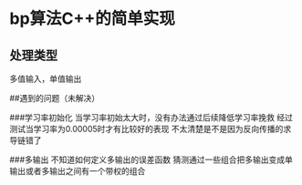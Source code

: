 # bp算法C++的简单实现
## 处理类型
多值输入，单值输出

##遇到的问题（未解决）

###学习率初始化
当学习率初始太大时，没有办法通过后续降低学习率挽救
经过测试当学习率为0.00005时才有比较好的表现
不太清楚是不是因为反向传播的求导链错了

###多输出
不知道如何定义多输出的误差函数
猜测通过一些组合把多输出变成单输出或者多输出之间有一个带权的组合

